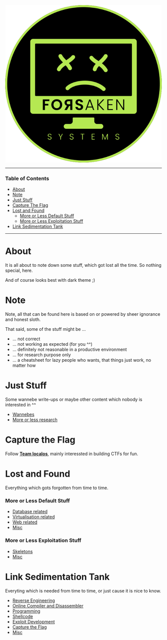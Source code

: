 <picture>
  <source media="(prefers-color-scheme: dark)" srcset="https://github.com/ForsakenSystems/.github/blob/main/images/logo_light.png?raw=true">
  <source media="(prefers-color-scheme: light)" srcset="https://github.com/ForsakenSystems/.github/blob/main/images/logo_dark.png?raw=true">
  <img alt="localos logo" src="https://github.com/ForsakenSystems/.github/blob/main/images/logo_dark.png?raw=true">
</picture>

---

### Table of Contents
- [About](#about)
- [Note](#note)
- [Just Stuff](#just-stuff)
- [Capture The Flag](#ctf)
- [Lost and Found](#lost-and-found)
    + [More or Less Default Stuff](#more-or-less-default-stuff)
    + [More or Less Exploitation Stuff](#more-or-less-exploitation-stuff)
- [Link Sedimentation Tank](#link-sedimentation-tank)

---


# About
It is all about to note down some stuff, which got lost all the time. So nothing special, here.

And of course looks best with dark theme ;)

# Note
Note, all that can be found here is based on or powered by sheer ignorance and honest sloth.

That said, some of the stuff might be ...

- ... not correct
- ... not working as expected (for you ^^)
- ... definitely not reasonable in a productive environment
- ... for research purpose only
- ... a cheatsheet for lazy people who wants, that things just work, no matter how

# Just Stuff
Some wannebe write-ups or maybe other content which nobody is interested in ^^

- [Wannebes](content/stuff/wannebes.md)
- [More or less research](content/stuff/research.md)

# Capture the Flag
Follow **[Team localos](http://localos.io)**, mainly interessted in building CTFs for fun.

# Lost and Found
Everything which gots forgotten from time to time.

### More or Less Default Stuff
- [Database related](content/lost-and-found/defa/db.md)
- [Virtualisation related](content/lost-and-found/defa/virt.md)
- [Web related](content/lost-and-found/defa/web.md)
- [Misc](content/lost-and-found/defa/misc.md)

### More or Less Exploitation Stuff
- [Skeletons](content/lost-and-found/expl/skel.md)
- [Misc](content/lost-and-found/expl/misc.md)

# Link Sedimentation Tank
Everyting which is needed from time to time, or just cause it is nice to know.

- [Reverse Engineering](content/links/re.md)
- [Online Compiler and Disassembler](content/links/disa.md)
- [Programming](content/links/prog.md)
- [Shellcode](content/links/sc.md)
- [Exploit Development](content/links/expldev.md)
- [Capture the Flag](content/links/ctf.md)
- [Misc](content/links/misc.md)
